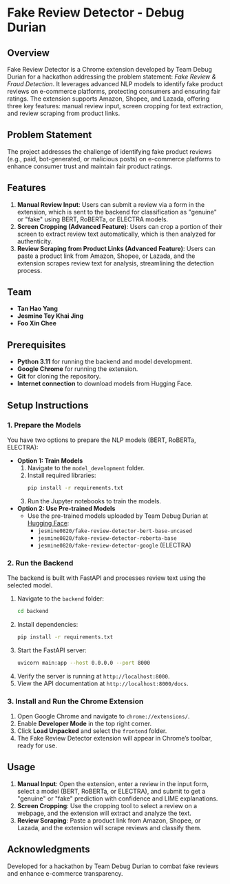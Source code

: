 # Fake Review Detector - Debug Durian

## Overview

Fake Review Detector is a Chrome extension developed by Team Debug Durian for a hackathon addressing the problem statement: _Fake Review & Fraud Detection_. It leverages advanced NLP models to identify fake product reviews on e-commerce platforms, protecting consumers and ensuring fair ratings. The extension supports Amazon, Shopee, and Lazada, offering three key features: manual review input, screen cropping for text extraction, and review scraping from product links.

## Problem Statement

The project addresses the challenge of identifying fake product reviews (e.g., paid, bot-generated, or malicious posts) on e-commerce platforms to enhance consumer trust and maintain fair product ratings.

## Features

1. **Manual Review Input**: Users can submit a review via a form in the extension, which is sent to the backend for classification as "genuine" or "fake" using BERT, RoBERTa, or ELECTRA models.
2. **Screen Cropping (Advanced Feature)**: Users can crop a portion of their screen to extract review text automatically, which is then analyzed for authenticity.
3. **Review Scraping from Product Links (Advanced Feature)**: Users can paste a product link from Amazon, Shopee, or Lazada, and the extension scrapes review text for analysis, streamlining the detection process.

## Team

- **Tan Hao Yang**
- **Jesmine Tey Khai Jing**
- **Foo Xin Chee**

## Prerequisites

- **Python 3.11** for running the backend and model development.
- **Google Chrome** for running the extension.
- **Git** for cloning the repository.
- **Internet connection** to download models from Hugging Face.

## Setup Instructions

### 1. Prepare the Models

You have two options to prepare the NLP models (BERT, RoBERTa, ELECTRA):

- **Option 1: Train Models**
  1. Navigate to the `model_development` folder.
  2. Install required libraries:
     ```bash
     pip install -r requirements.txt
     ```
  3. Run the Jupyter notebooks to train the models.
- **Option 2: Use Pre-trained Models**
  - Use the pre-trained models uploaded by Team Debug Durian at [Hugging Face](https://huggingface.co/jesmine0820):
    - `jesmine0820/fake-review-detector-bert-base-uncased`
    - `jesmine0820/fake-review-detector-roberta-base`
    - `jesmine0820/fake-review-detector-google` (ELECTRA)

### 2. Run the Backend

The backend is built with FastAPI and processes review text using the selected model.

1. Navigate to the `backend` folder:
   ```bash
   cd backend
   ```
2. Install dependencies:
   ```bash
   pip install -r requirements.txt
   ```
3. Start the FastAPI server:
   ```bash
   uvicorn main:app --host 0.0.0.0 --port 8000
   ```
4. Verify the server is running at `http://localhost:8000`.
5. View the API documentation at `http://localhost:8000/docs`.

### 3. Install and Run the Chrome Extension

1. Open Google Chrome and navigate to `chrome://extensions/`.
2. Enable **Developer Mode** in the top right corner.
3. Click **Load Unpacked** and select the `frontend` folder.
4. The Fake Review Detector extension will appear in Chrome’s toolbar, ready for use.

## Usage

1. **Manual Input**: Open the extension, enter a review in the input form, select a model (BERT, RoBERTa, or ELECTRA), and submit to get a "genuine" or "fake" prediction with confidence and LIME explanations.
2. **Screen Cropping**: Use the cropping tool to select a review on a webpage, and the extension will extract and analyze the text.
3. **Review Scraping**: Paste a product link from Amazon, Shopee, or Lazada, and the extension will scrape reviews and classify them.

## Acknowledgments

Developed for a hackathon by Team Debug Durian to combat fake reviews and enhance e-commerce transparency.
